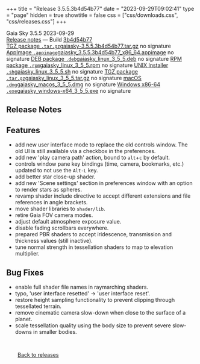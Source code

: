 +++
title = "Release 3.5.5.3b4d54b77"
date = "2023-09-29T09:02:41"
type = "page"
hidden = true
showtitle = false
css = ["css/downloads.css", "css/releases.css"]
+++

<div class="download-container">
<div id="download-title">
<i class="gs-mdi-tag"></i>
Gaia Sky <span class="downloads-version">3.5.5</span> 
<time class="downloads-releasedate" datetime="2023-09-29T09:02:41" title="Published: 2023-09-29T09:02:41"><i class="gs-mdi-calendar"></i> 2023-09-29</time>
<div class="downloads-build"><i class="gs-mdi-script-text"></i> <a href="#release-notes">Release notes</a> &mdash; Build <a href="https://codeberg.org/gaiasky/gaiasky/commit/3b4d54b77" target="_blank">3b4d54b77</a></div></div>
<div class="download-section">
<a href="https://gaia.ari.uni-heidelberg.de/gaiasky/releases/3.5.5.3b4d54b77/gaiasky-3.5.5.3b4d54b77.tar.gz" class="download-button"><i class="gs-mdi-zip-box icon-button"></i> TGZ package <code>.tar.gz</code><span class="download-sub">gaiasky-3.5.5.3b4d54b77.tar.gz</span></a>
<span class="signature">no signature</span>
<a href="https://gaia.ari.uni-heidelberg.de/gaiasky/releases/3.5.5.3b4d54b77/gaiasky_3.5.5.3b4d54b77_x86_64.appimage" class="download-button"><i class="gs-material-symbols-box icon-button"></i> AppImage <code>.appimage</code><span class="download-sub">gaiasky_3.5.5.3b4d54b77_x86_64.appimage</span></a>
<span class="signature">no signature</span>
<a href="https://gaia.ari.uni-heidelberg.de/gaiasky/releases/3.5.5.3b4d54b77/gaiasky_linux_3_5_5.deb" class="download-button"><i class="gs-mdi-debian icon-button"></i> DEB package <code>.deb</code><span class="download-sub">gaiasky_linux_3_5_5.deb</span></a>
<span class="signature">no signature</span>
<a href="https://gaia.ari.uni-heidelberg.de/gaiasky/releases/3.5.5.3b4d54b77/gaiasky_linux_3_5_5.rpm" class="download-button"><i class="gs-mdi-fedora icon-button"></i> RPM package <code>.rpm</code><span class="download-sub">gaiasky_linux_3_5_5.rpm</span></a>
<span class="signature">no signature</span>
<a href="https://gaia.ari.uni-heidelberg.de/gaiasky/releases/3.5.5.3b4d54b77/gaiasky_linux_3_5_5.sh" class="download-button"><i class="gs-token-unix icon-button"></i> UNIX Installer <code>.sh</code><span class="download-sub">gaiasky_linux_3_5_5.sh</span></a>
<span class="signature">no signature</span>
<a href="https://gaia.ari.uni-heidelberg.de/gaiasky/releases/3.5.5.3b4d54b77/gaiasky_linux_3_5_5.tar.gz" class="download-button"><i class="gs-mdi-zip-box icon-button"></i> TGZ package <code>.tar.gz</code><span class="download-sub">gaiasky_linux_3_5_5.tar.gz</span></a>
<span class="signature">no signature</span>
<a href="https://gaia.ari.uni-heidelberg.de/gaiasky/releases/3.5.5.3b4d54b77/gaiasky_macos_3_5_5.dmg" class="download-button"><i class="gs-fa6-brands-apple icon-button"></i> macOS <code>.dmg</code><span class="download-sub">gaiasky_macos_3_5_5.dmg</span></a>
<span class="signature">no signature</span>
<a href="https://gaia.ari.uni-heidelberg.de/gaiasky/releases/3.5.5.3b4d54b77/gaiasky_windows-x64_3_5_5.exe" class="download-button"><i class="gs-fa6-brands-windows icon-button"></i> Windows x86-64 <code>.exe</code><span class="download-sub">gaiasky_windows-x64_3_5_5.exe</span></a>
<span class="signature">no signature</span>
</div>
</div>

<section class="release-notes">

# Release Notes


## Features
- add new user interface mode to replace the old controls window. The old UI is still available via a checkbox in the preferences. 
- add new 'play camera path' action, bound to `alt`+`c` by default. 
- controls window pane key bindings (time, camera, bookmarks, etc.) updated to not use the `Alt-L` key.
- add better star close-up shader.
- add new 'Scene settings' section in preferences window with an option to render stars as spheres.
- revamp shader include directive to accept different extensions and file references in angle brackets. 
- move shader libraries to `shader/lib`.
- retire Gaia FOV camera modes.
- adjust default atmosphere exposure value.
- disable fading scrollbars everywhere.
- prepared PBR shaders to accept iridescence, transmission and thickness values (still inactive).
- tune normal strength in tessellation shaders to map to elevation multiplier.

## Bug Fixes
- enable full shader file names in raymarching shaders.
- typo, 'user interface resetted' -> 'user interface reset'.
- restore height sampling functionality to prevent clipping through tessellated terrain.
- remove cinematic camera slow-down when close to the surface of a planet.
- scale tessellation quality using the body size to prevent severe slow-downs in smaller bodies.
</section>


<p class="center-text" style="padding: 30px;"><a href="/downloads/releases"><i class="gs-mdi-arrow-left-bold-circle"></i> Back to releases</a>
</p>
